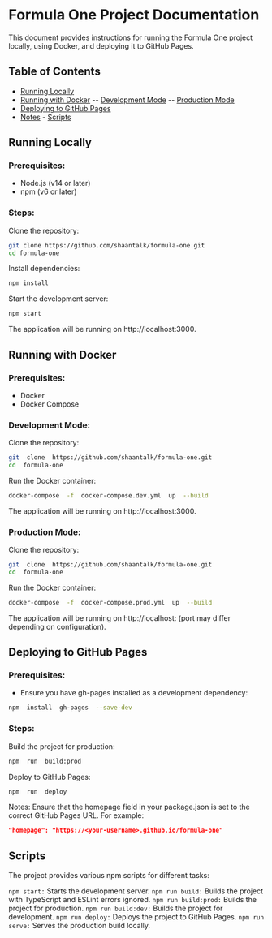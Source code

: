 # Formula One Project Documentation

This document provides instructions for running the Formula One project locally, using Docker, and deploying it to GitHub Pages.

## Table of Contents

- [Running Locally](#running-locally)
- [Running with Docker](#running-with-docker)
  -- [Development Mode](#development-mode)
  -- [Production Mode](#production-mode)
- [Deploying to GitHub Pages](#deploying-to-github-pages)
- [Notes](#notes) - [Scripts](#scripts)

## Running Locally

### Prerequisites:

- Node.js (v14 or later)
- npm (v6 or later)

### Steps:

Clone the repository:

```Bash
git clone https://github.com/shaantalk/formula-one.git
cd formula-one
```

Install dependencies:

```Bash
npm install
```

Start the development server:

```Bash
npm start
```

The application will be running on http://localhost:3000.

## Running with Docker

### Prerequisites:

- Docker
- Docker Compose

### Development Mode:

Clone the repository:

```Bash
git  clone  https://github.com/shaantalk/formula-one.git
cd  formula-one
```

Run the Docker container:

```Bash
docker-compose  -f  docker-compose.dev.yml  up  --build
```

The application will be running on http://localhost:3000.

### Production Mode:

Clone the repository:

```Bash
git  clone  https://github.com/shaantalk/formula-one.git
cd  formula-one
```

Run the Docker container:

```Bash
docker-compose  -f  docker-compose.prod.yml  up  --build
```

The application will be running on http://localhost: (port may differ depending on configuration).

## Deploying to GitHub Pages

### Prerequisites:

- Ensure you have gh-pages installed as a development dependency:

```Bash
npm  install  gh-pages  --save-dev
```

### Steps:

Build the project for production:

```Bash
npm  run  build:prod
```

Deploy to GitHub Pages:

```Bash
npm  run  deploy
```

Notes:
Ensure that the homepage field in your package.json is set to the correct GitHub Pages URL. For example:

```JSON
"homepage": "https://<your-username>.github.io/formula-one"
```

## Scripts

The project provides various npm scripts for different tasks:

`npm start:` Starts the development server.
`npm run build:` Builds the project with TypeScript and ESLint errors ignored.
`npm run build:prod:` Builds the project for production.
`npm run build:dev:` Builds the project for development.
`npm run deploy:` Deploys the project to GitHub Pages.
`npm run serve:` Serves the production build locally.
